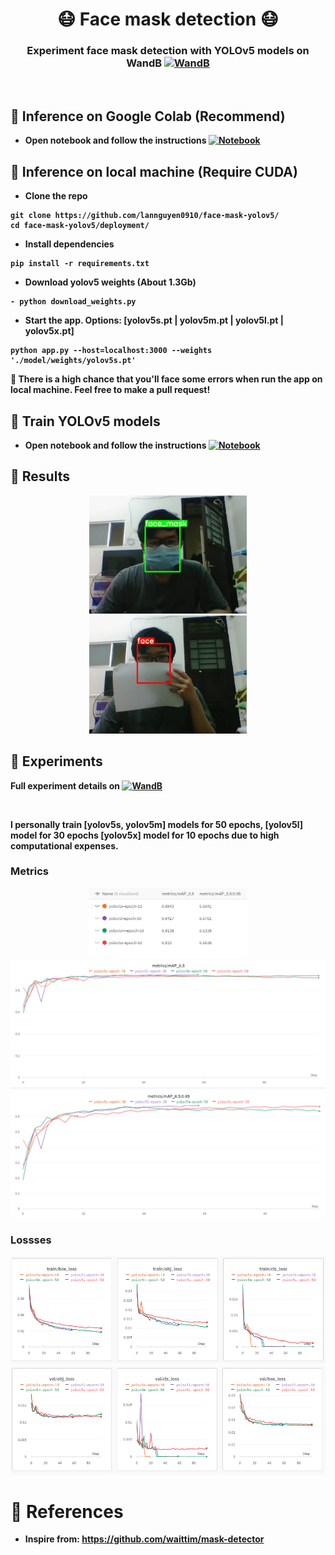 <h1 align="center"> 😷 Face mask detection 😷 </h1>
<h3 align="center"><b>Experiment face mask detection with YOLOv5 models on WandB<b>  <a href="https://wandb.ai/lannguyen/face-mask-yolov5"><img src="https://raw.githubusercontent.com/wandb/assets/main/wandb-github-badge-gradient.svg" alt="WandB"></a></h3>

<br>

## 🌟 **Inference on Google Colab (Recommend)**
- **Open notebook and follow the instructions** [![Notebook](https://colab.research.google.com/assets/colab-badge.svg)](https://colab.research.google.com/drive/1KTAk_kdO74OvXMGxdGdOLx6QPu3Yr0rb?usp=sharing)

## 🌟 **Inference on local machine (Require CUDA)**
- Clone the repo
```
git clone https://github.com/lannguyen0910/face-mask-yolov5/
cd face-mask-yolov5/deployment/
```
- Install dependencies
```
pip install -r requirements.txt
```
- Download yolov5 weights (About 1.3Gb)
```
- python download_weights.py
```
- Start the app. Options: [yolov5s.pt | yolov5m.pt | yolov5l.pt | yolov5x.pt]
```
python app.py --host=localhost:3000 --weights './model/weights/yolov5s.pt'
```

🚨 There is a high chance that you'll face some errors when run the app on local machine. Feel free to make a pull request!  

## 🌟 **Train YOLOv5 models** 
- **Open notebook and follow the instructions** [![Notebook](https://colab.research.google.com/assets/colab-badge.svg)](https://colab.research.google.com/drive/1ZUZHRlUe6wgXHjdjbHf7-npJAhSPJUwn?usp=sharing)

## 🌟 **Results**
<p align="center">
    <img src="./assets/results/face-mask.jpg" style="width:50%" />
    <img src="./assets/results/face-not-mask.jpg" style="width:50%" />
</p>

## 🌟 **Experiments**
**Full experiment details on** <a href="https://wandb.ai/lannguyen/face-mask-yolov5"><img src="https://raw.githubusercontent.com/wandb/assets/main/wandb-github-badge-gradient.svg" alt="WandB"></a>
    
<br>

**I personally train [yolov5s, yolov5m] models for 50 epochs, [yolov5l] model for 30 epochs [yolov5x] model for 10 epochs due to high computational expenses.**
    
### **Metrics**
<p align="center">
    <img src="./assets/experiments/metrics_all.PNG" style="width:50%" />
    <img src="./assets/experiments/mAP_0.5.PNG" style="width:100%" />
    <img src="./assets/experiments/mAP_0.5_0.95.PNG" style="width:100%" />
</p>

### **Lossses**

<p align="center">
    <img src="./assets/experiments/train_loss.PNG" style="width:100%" />
    <img src="./assets/experiments/val_loss.PNG" style="width:100%" />
</p>

# 📙 **References**
- Inspire from: https://github.com/waittim/mask-detector
